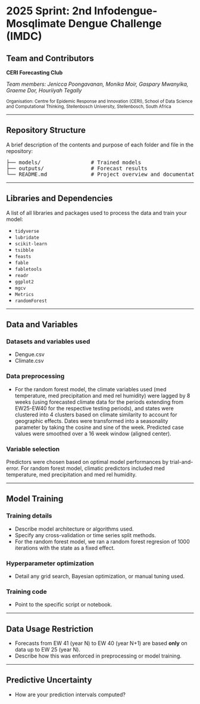 # 2025 Sprint: 2nd Infodengue-Mosqlimate Dengue Challenge (IMDC)

## Team and Contributors

**CERI Forecasting Club**

*Team members: Jenicca Poongavanan, Monika Moir, Gaspary Mwanyika, Graeme Dor, Houriiyah Tegally* 

<sub>
Organisation: Centre for Epidemic Response and Innovation (CERI), School of Data Science and Computational Thinking, Stellenbosch University, Stellenbosch, South Africa
</sub>

---

## Repository Structure

A brief description of the contents and purpose of each folder and file in the repository:
<pre>
├── models/                # Trained models
├── outputs/               # Forecast results
└── README.md              # Project overview and documentation
</pre>


---

## Libraries and Dependencies

A list of all libraries and packages used to process the data and train your model:

- `tidyverse`
- `lubridate`
- `scikit-learn`
- `tsibble`
- `feasts`
- `fable`
- `fabletools`
- `readr`
- `ggplot2`
- `mgcv`
- `Metrics`
- `randomForest`

---

## Data and Variables

### Datasets and variables used
- Dengue.csv
- Climate.csv  

### Data preprocessing
- For the random forest model, the climate variables used (med temperature, med precipitation and med rel humidity) were lagged by 8 weeks (using forecasted climate data for the periods extending from EW25-EW40 for the respective testing periods), and states were clustered into 4 clusters based on climate similarity to account for geographic effects. Dates were transformed into a seasonality parameter by taking the cosine and sine of the week.  Predicted case values were smoothed over a 16 week window (aligned center). 

### Variable selection
Predictors were chosen based on optimal model performances by trial-and-error. For random forest model, climatic predictors included med temperature, med precipitation and med rel humidity.

---

## Model Training

### Training details
- Describe model architecture or algorithms used.
- Specify any cross-validation or time series split methods.
- For the random forest model, we ran a random forest regresion of 1000 iterations with the state as a fixed effect. 

### Hyperparameter optimization
- Detail any grid search, Bayesian optimization, or manual tuning used.

### Training code
- Point to the specific script or notebook.

---

## Data Usage Restriction

- Forecasts from EW 41 (year N) to EW 40 (year N+1) are based **only** on data up to EW 25 (year N).
- Describe how this was enforced in preprocessing or model training.

---

## Predictive Uncertainty

- How are your prediction intervals computed?
